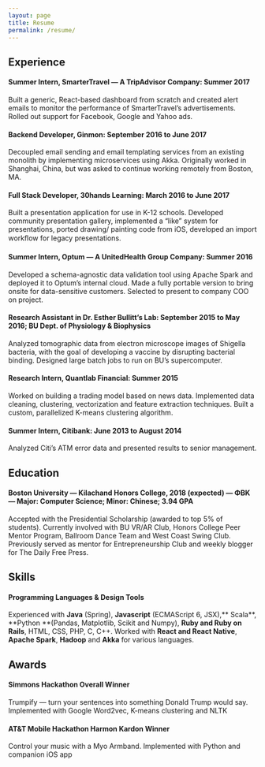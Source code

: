 ```yaml
---
layout: page
title: Resume
permalink: /resume/
---
```


## Experience
#### Summer Intern, SmarterTravel — A TripAdvisor Company: Summer 2017
Built a generic, React-based dashboard from scratch and created alert emails to monitor the performance of SmarterTravel’s advertisements. Rolled out support for Facebook, Google and Yahoo ads.

#### Backend Developer, Ginmon: September 2016 to June 2017
Decoupled email sending and email templating services from an existing monolith by implementing microservices using Akka. Originally worked in Shanghai, China, but was asked to continue working remotely from Boston, MA.

#### Full Stack Developer, 30hands Learning: March 2016 to June 2017
Built a presentation application for use in K-12 schools. Developed community presentation gallery, implemented a “like” system for presentations, ported drawing/ painting code from iOS, developed an import workﬂow for legacy presentations.

#### Summer Intern, Optum — A UnitedHealth Group Company: Summer 2016
Developed a schema-agnostic data validation tool using Apache Spark and deployed it to Optum’s internal cloud. Made a fully portable version to bring onsite for data-sensitive customers. Selected to present to company COO on project.

#### Research Assistant in Dr. Esther Bullitt’s Lab: September 2015 to May 2016; BU Dept. of Physiology & Biophysics
Analyzed tomographic data from electron microscope images of Shigella bacteria, with the goal of developing a vaccine by disrupting bacterial binding. Designed large batch jobs to run on BU’s supercomputer.

#### Research Intern, Quantlab Financial: Summer 2015
Worked on building a trading model based on news data. Implemented data cleaning, clustering, vectorization and feature extraction techniques. Built a custom, parallelized K-means clustering algorithm.

#### Summer Intern, Citibank: June 2013 to August 2014
Analyzed Citi’s ATM error data and presented results to senior management.

## Education
#### Boston University — Kilachand Honors College, 2018 (expected) — ΦBK — Major: Computer Science; Minor: Chinese; 3.94 GPA

Accepted with the Presidential Scholarship (awarded to top 5% of students). Currently involved with BU VR/AR Club, Honors College Peer Mentor Program, Ballroom Dance Team and West Coast Swing Club. Previously served as mentor for Entrepreneurship Club and weekly blogger for The Daily Free Press.

## Skills
#### Programming Languages & Design Tools
Experienced with **Java** (Spring), **Javascript** (ECMAScript 6, JSX),** Scala**, **Python **(Pandas, Matplotlib, Scikit and Numpy), **Ruby and Ruby on Rails**, HTML, CSS, PHP, C, C++. Worked with **React and React Native**, **Apache Spark**, **Hadoop** and **Akka** for various languages.

## Awards
#### Simmons Hackathon Overall Winner
Trumpify — turn your sentences into something Donald Trump would say. Implemented with Google Word2vec, K-means clustering and NLTK

#### AT&T Mobile Hackathon Harmon Kardon Winner
Control your music with a Myo Armband. Implemented with Python and companion iOS app


